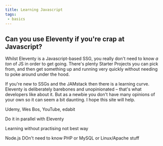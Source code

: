 ```yaml
---
title: Learning Javascript
tags: 
 - basics
---
```

## Can you use Eleventy if you're crap at Javascript?
Whilst Eleventy is a Javascript-based SSG, you really don't need to know *a ton* of JS in order to get going. There's plenty Starter Projects you can pick from, and then get something up and running very quickly without needing to poke around under the hood.

If you're new to SSGs and the JAMstack then there is a learning curve. Eleventy is deliberately barebones and unopinionated – that's what developers like about it. But as a newbie you don't have many opinions of your own so it can seem a bit daunting. I hope this site will help.

Udemy, Wes Bos, YouTube, edabit

Do it in parallel with Eleventy

Learning without practising not best way

Node.js DOn't need to know PHP or MySQL or Linux/Apache stuff

